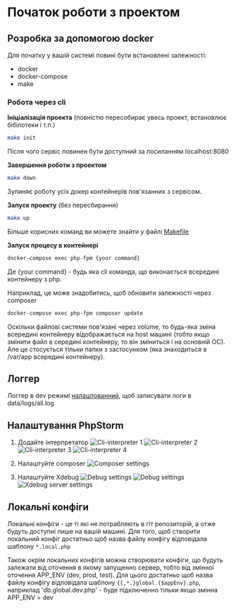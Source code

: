 # Початок роботи з проектом

## Розробка за допомогою docker

Для початку у вашій системі повині бути встановлені залежності:
- docker
- docker-compose
- make

### Робота через cli

**Ініціалізація проекта** (повністю пересобирає увесь проект, встановлює бібілотеки і т.п.)

```bash
make init
```

Після чого сервіс повинен бути доступний за посиланням localhost:8080

**Завершення роботи з проектом**

```bash
make down
```

Зупиняє роботу усіх докер контейнерів пов'язанних з сервісом.

**Запуск проекту** (без пересбирання)

```bash
make up
```

Більше корисних команд ви можете знайти у файлі [Makefile](../Makefile)

**Запуск процесу в контейнері**

```bash
docker-compose exec php-fpm {your command}
```

Де {your command} - будь яка cli команда, що виконається всередині контейнеру з php.

Наприклад, це може знадобитись, щоб обновити залежності через composer

```bash
docker-compose exec php-fpm composer update
```

Оскільки файлові системи пов'язані через volume, то будь-яка зміна всередині контейнеру
відображається на host машині (тобто якщо змінити файл в середині контейнеру, то він зміниться і на основній ОС). Але це
стосується тільки папки з застосунком (яка знаходиться в /var/app всередині контейнеру).

## Логгер

Логгер в dev режимі [налаштованний](../config/autoload/logger.global.dev.php), щоб записувати логи в data/logs/all.log

## Налаштування PhpStorm

1. Додайте інтерпретатор
   ![Cli-interpreter 1](img/getting-started/php-storm/cli-interpreter-1.png)
   ![Cli-interpreter 2](img/getting-started/php-storm/cli-interpreter-2.png)
   ![Cli-interpreter 3](img/getting-started/php-storm/cli-interpreter-3.png)
   ![Cli-interpreter 4](img/getting-started/php-storm/cli-interpreter-4.png)

2. Налаштуйте composer
   ![Composer settings](img/getting-started/php-storm/composer-settings.png)

3. Налаштуйте Xdebug
    ![Debug settings](img/getting-started/php-storm/debug-settings.png?raw=true)
    ![Debug settings](img/getting-started/php-storm/debug-settings-server-name.png)
    ![Xdebug server settings](img/getting-started/php-storm/servers-settings.png)

## Локальні конфіги

Локальні конфіги - це ті які не потрабляють в гіт репозиторій, а отже будуть доступні лише на вашій машині.
Для того, щоб створити локальний конфіг достатньо щоб назва файлу конфігу відповідала шаблону `*.local.php`

Також окрім локальних конфігів можна створювати конфіги, що будуть залежати від оточення в якому запущенно сервер, тобто
від змінної оточення APP_ENV (dev, prod, test). Для цього достатньо щоб назва файлу конфігу відповідала шаблону
`{{,*.}global.{$appEnv}.php`, наприклад 'db.global.dev.php' - буде підключенно тільки якщо змінна APP_ENV = dev